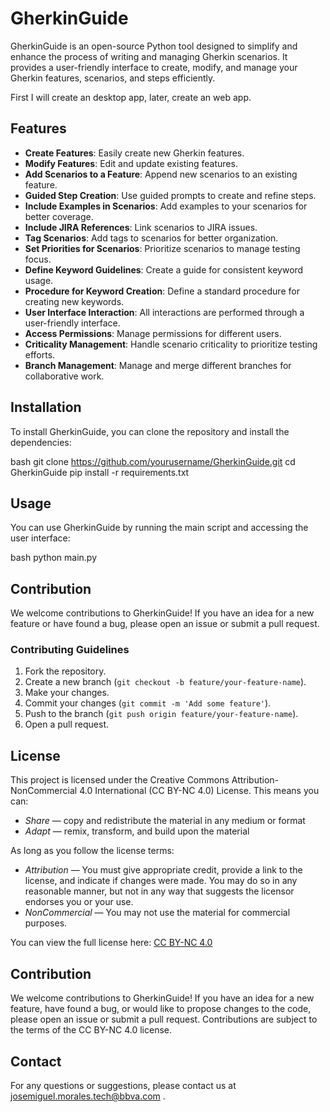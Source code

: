 # GherkinGuide

GherkinGuide is an open-source Python tool designed to simplify and enhance the process of writing and managing Gherkin scenarios. It provides a user-friendly interface to create, modify, and manage your Gherkin features, scenarios, and steps efficiently.

First I will create an desktop app, later, create an web app.

## Features

- **Create Features**: Easily create new Gherkin features.
- **Modify Features**: Edit and update existing features.
- **Add Scenarios to a Feature**: Append new scenarios to an existing feature.
- **Guided Step Creation**: Use guided prompts to create and refine steps.
- **Include Examples in Scenarios**: Add examples to your scenarios for better coverage.
- **Include JIRA References**: Link scenarios to JIRA issues.
- **Tag Scenarios**: Add tags to scenarios for better organization.
- **Set Priorities for Scenarios**: Prioritize scenarios to manage testing focus.
- **Define Keyword Guidelines**: Create a guide for consistent keyword usage.
- **Procedure for Keyword Creation**: Define a standard procedure for creating new keywords.
- **User Interface Interaction**: All interactions are performed through a user-friendly interface.
- **Access Permissions**: Manage permissions for different users.
- **Criticality Management**: Handle scenario criticality to prioritize testing efforts.
- **Branch Management**: Manage and merge different branches for collaborative work.

## Installation

To install GherkinGuide, you can clone the repository and install the dependencies:

bash
git clone https://github.com/yourusername/GherkinGuide.git
cd GherkinGuide
pip install -r requirements.txt


## Usage

You can use GherkinGuide by running the main script and accessing the user interface:

bash
python main.py


## Contribution

We welcome contributions to GherkinGuide! If you have an idea for a new feature or have found a bug, please open an issue or submit a pull request.

### Contributing Guidelines

1. Fork the repository.
2. Create a new branch (`git checkout -b feature/your-feature-name`).
3. Make your changes.
4. Commit your changes (`git commit -m 'Add some feature'`).
5. Push to the branch (`git push origin feature/your-feature-name`).
6. Open a pull request.

## License

This project is licensed under the Creative Commons Attribution-NonCommercial 4.0 International (CC BY-NC 4.0) License. This means you can:

- *Share* — copy and redistribute the material in any medium or format
- *Adapt* — remix, transform, and build upon the material

As long as you follow the license terms:

- *Attribution* — You must give appropriate credit, provide a link to the license, and indicate if changes were made. You may do so in any reasonable manner, but not in any way that suggests the licensor endorses you or your use.
- *NonCommercial* — You may not use the material for commercial purposes.

You can view the full license here: [CC BY-NC 4.0](https://creativecommons.org/licenses/by-nc/4.0/)

## Contribution

We welcome contributions to GherkinGuide! If you have an idea for a new feature, have found a bug, or would like to propose changes to the code, please open an issue or submit a pull request. Contributions are subject to the terms of the CC BY-NC 4.0 license.

## Contact

For any questions or suggestions, please contact us at josemiguel.morales.tech@bbva.com .